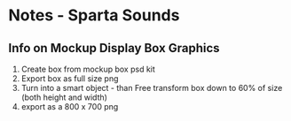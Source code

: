 # Notes - Sparta Sounds

## Info on Mockup Display Box Graphics
1. Create box from mockup box psd kit
2. Export box as full size png
3. Turn into a smart object - than Free transform box down to 60% of size (both height and width)
4. export as a 800 x 700 png